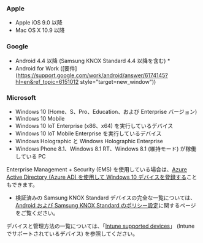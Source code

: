 

### <a name="apple"></a>Apple
  - Apple iOS 9.0 以降
  - Mac OS X 10.9 以降

### <a name="google"></a>Google
- Android 4.4 以降 (Samsung KNOX Standard 4.4 以降を含む) *
- Android for Work ([要件](https://support.google.com/work/android/answer/6174145?hl=en&ref_topic=6151012 style="target=new_window"))

### <a name="microsoft"></a>Microsoft
  - Windows 10 (Home、S、Pro、Education、および Enterprise バージョン)
  - Windows 10 Mobile
  - Windows 10 IoT Enterprise (x86、x64) を実行しているデバイス
  - Windows 10 IoT Mobile Enterprise を実行しているデバイス
  - Windows Holographic と Windows Holographic Enterprise
  - Windows Phone 8.1、Windows 8.1 RT、Windows 8.1 (維持モード) が稼働している PC

Enterprise Management + Security (EMS) を使用している場合は、[Azure Active Directory (Azure AD) を使用して Windows 10 デバイスを登録する](/intune-classic/deploy-use/set-up-windows-device-management-with-microsoft-intune#azure-active-directory-enrollment)こともできます。

* 検証済みの Samsung KNOX Standard デバイスの完全な一覧については、[Android および Samsung KNOX Standard のポリシー設定](/intune-classic/android-policy-settings-in-microsoft-intune.md#supported-samsung-knox-standard-devices)に関するページをご覧ください。

デバイスと管理方法の一覧については、「[Intune supported devices](/intune/supported-devices-browsers#intune-supported-devices)」 (Intune でサポートされているデバイス) を参照してください。

